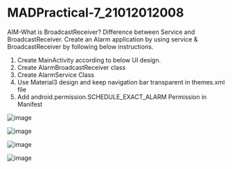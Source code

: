 # MADPractical-7_21012012008

AIM-What is BroadcastReceiver? Difference between Service and BroadcastReceiver. Create an Alarm application by using service & BroadcastReceiver by following below instructions.
1.	Create MainActivity according to below UI design.
2.	Create AlarmBroadcastReceiver class
3.	Create AlarmService Class
4.	Use Material3 design and keep navigation bar transparent in themes.xml file
5.	Add android.permission.SCHEDULE_EXACT_ALARM Permission in Manifest


![image](https://user-images.githubusercontent.com/110628046/201187022-f885c0da-f9b2-41af-a339-aaeb9a8191ea.png)

![image](https://user-images.githubusercontent.com/110628046/201187061-aff6d909-3454-45bd-97b2-cb4090a501c2.png)


![image](https://user-images.githubusercontent.com/110628046/201187097-5c340a1b-1e56-4bd0-92a9-eced495894c6.png)


![image](https://user-images.githubusercontent.com/110628046/201187289-26c45a22-3f44-4712-994b-a7be12d8d7c2.png)

